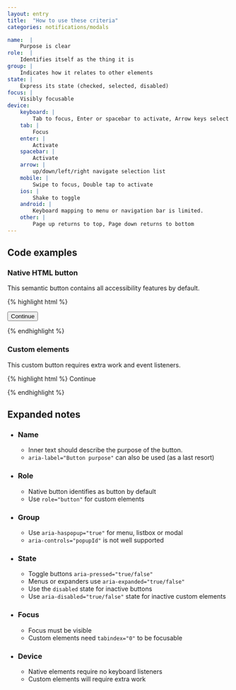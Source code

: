 ```yaml
---
layout: entry
title:  "How to use these criteria"
categories: notifications/modals

name:  |
    Purpose is clear
role:  |
    Identifies itself as the thing it is
group: |
    Indicates how it relates to other elements
state: |
    Express its state (checked, selected, disabled)
focus: |
    Visibly focusable
device:
    keyboard: | 
        Tab to focus, Enter or spacebar to activate, Arrow keys select
    tab: | 
        Focus
    enter: | 
        Activate
    spacebar: |
        Activate
    arrow: |
        up/down/left/right navigate selection list
    mobile: |
        Swipe to focus, Double tap to activate
    ios: | 
        Shake to toggle
    android: |
        Keyboard mapping to menu or navigation bar is limited. 
    other: |
        Page up returns to top, Page down returns to bottom
---
```


## Code examples

### Native HTML button
This semantic button contains all accessibility features by default.

{% highlight html %}

<button>
    Continue
</button>

{% endhighlight %}

### Custom elements
This custom button requires extra work and event listeners.

{% highlight html %}
<custom-meaningless-element role="button" tabindex="0">
    Continue
</custom-meaningless-element>

{% endhighlight %}

## Expanded notes

- ### Name
    - Inner text should describe the purpose of the button.
    - `aria-label="Button purpose"` can also be used (as a last resort)
- ### Role
    - Native button identifies as button by default
    - Use `role="button"` for custom elements
- ### Group
    - Use `aria-haspopup="true"` for menu, listbox or modal
    - `aria-controls="popupId"` is not well supported
- ### State
    - Toggle buttons `aria-pressed="true/false"`
    - Menus or expanders use `aria-expanded="true/false"` 
    - Use the `disabled` state for inactive buttons 
    - Use `aria-disabled="true/false"` state for inactive custom elements 
- ### Focus
    - Focus must be visible
    - Custom elements need `tabindex="0"` to be focusable
- ### Device
    - Native elements require no keyboard listeners
    - Custom elements will require extra work

